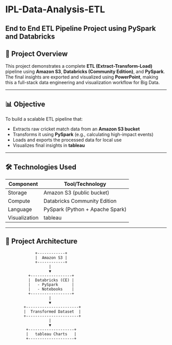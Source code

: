 # IPL-Data-Analysis-ETL
## End to End ETL Pipeline Project using PySpark and Databricks

## 📌 Project Overview

This project demonstrates a complete **ETL (Extract-Transform-Load)** pipeline using **Amazon S3**, **Databricks (Community Edition)**, and **PySpark**. The final insights are exported and visualized using **PowerPoint**, making this a full-stack data engineering and visualization workflow for Big Data.

---

## 📊 Objective

To build a scalable ETL pipeline that:
- Extracts raw cricket match data from an **Amazon S3 bucket**
- Transforms it using **PySpark** (e.g., calculating high-impact events)
- Loads and exports the processed data for local use
- Visualizes final insights in **tableau**

---

## 🛠️ Technologies Used

| Component | Tool/Technology |
|----------|----------------|
| Storage  | Amazon S3 (public bucket) |
| Compute  | Databricks Community Edition |
| Language | PySpark (Python + Apache Spark) |
| Visualization |tableau |

---

## 🧱 Project Architecture

```plaintext
             +------------+
             |  Amazon S3 |
             +------------+
                   |
                   ▼
          +------------------+
          |  Databricks (CE) |
          |   - PySpark      |
          |   - Notebooks    |
          +------------------+
                   |
                   ▼
        +-----------------------+
        |  Transformed Dataset  |
        +-----------------------+
                   |
                   ▼
         +--------------------+
         |   tableau Charts   |
         +--------------------+
